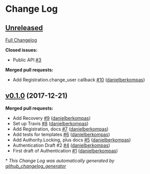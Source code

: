 # Change Log

## [Unreleased](https://github.com/infinitered/authority/tree/HEAD)

[Full Changelog](https://github.com/infinitered/authority/compare/v0.1.0...HEAD)

**Closed issues:**

- Public API [\#3](https://github.com/infinitered/authority/issues/3)

**Merged pull requests:**

- Add Registration.change\_user callback [\#10](https://github.com/infinitered/authority/pull/10) ([danielberkompas](https://github.com/danielberkompas))

## [v0.1.0](https://github.com/infinitered/authority/tree/v0.1.0) (2017-12-21)
**Merged pull requests:**

- Add Recovery [\#9](https://github.com/infinitered/authority/pull/9) ([danielberkompas](https://github.com/danielberkompas))
- Set up Travis [\#8](https://github.com/infinitered/authority/pull/8) ([danielberkompas](https://github.com/danielberkompas))
- Add Registration, docs [\#7](https://github.com/infinitered/authority/pull/7) ([danielberkompas](https://github.com/danielberkompas))
- Add tests for templates [\#6](https://github.com/infinitered/authority/pull/6) ([danielberkompas](https://github.com/danielberkompas))
- Add Authority.Locking, plus docs [\#5](https://github.com/infinitered/authority/pull/5) ([danielberkompas](https://github.com/danielberkompas))
- Authentication Draft \#2 [\#4](https://github.com/infinitered/authority/pull/4) ([danielberkompas](https://github.com/danielberkompas))
- First draft of Authentication [\#1](https://github.com/infinitered/authority/pull/1) ([danielberkompas](https://github.com/danielberkompas))



\* *This Change Log was automatically generated by [github_changelog_generator](https://github.com/skywinder/Github-Changelog-Generator)*